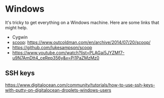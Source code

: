 # Windows

It's tricky to get everything on a Windows machine. Here are some links that might help. 


 - Cygwin
 - [scoop](http://scoop.sh/): https://www.outcoldman.com/en/archive/2014/07/20/scoop/
 - https://github.com/lukesampson/scoop
 - https://www.youtube.com/watch?list=PLAGai5JYZMf7-u9N7AmDtt4_ceRep356y&v=Pj1PaZMzMz0



## SSH keys
https://www.digitalocean.com/community/tutorials/how-to-use-ssh-keys-with-putty-on-digitalocean-droplets-windows-users

